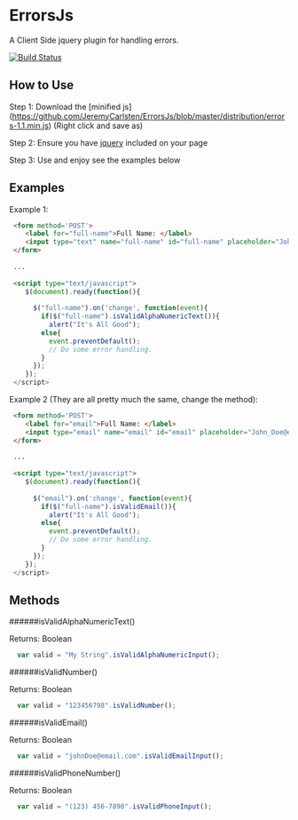 ErrorsJs
========

A Client Side jquery plugin for handling errors.

[![Build Status](https://travis-ci.org/JeremyCarlsten/ErrorsJs.png?branch=master)](https://travis-ci.org/JeremyCarlsten/ErrorsJs)

How to Use 
----------

Step 1: Download the [minified js] (https://github.com/JeremyCarlsten/ErrorsJs/blob/master/distribution/errors-1.1.min.js) (Right click and save as)

Step 2: Ensure you have [jquery](http://jquery.com/) included on your page

Step 3: Use and enjoy see the examples below



Examples
--------

Example 1:

```html
 <form method='POST'>
    <label for="full-name">Full Name: </label>
    <input type="text" name="full-name" id="full-name" placeholder="John Doe" />
 </form>
 
 ...
 
 <script type="text/javascript">
    $(document).ready(function(){
    
      $("full-name").on('change', function(event){
        if($("full-name").isValidAlphaNumericText()){
          alert("It's All Good");
        else{
          event.preventDefault();
          // Do some error handling.
        }
      });
    });
 </script>
```

Example 2 (They are all pretty much the same, change the method):

```html
 <form method='POST'>
    <label for="email">Full Name: </label>
    <input type="email" name="email" id="email" placeholder="John_Doe@email.com" />
 </form>
 
 ...
 
 <script type="text/javascript">
    $(document).ready(function(){
    
      $("email").on('change', function(event){
        if($("full-name").isValidEmail()){
          alert("It's All Good");
        else{
          event.preventDefault();
          // Do some error handling.
        }
      });
    });
 </script>
```


Methods
-------

######isValidAlphaNumericText()

  Returns: Boolean
```javascript
  var valid = "My String".isValidAlphaNumericInput();
```

######isValidNumber()

  Returns: Boolean
```javascript
  var valid = "123456798".isValidNumber();
```

######isValidEmail()

  Returns: Boolean
```javascript
  var valid = "johnDoe@email.com".isValidEmailInput();
```

######isValidPhoneNumber()

  Returns: Boolean
```javascript
  var valid = "(123) 456-7890".isValidPhoneInput();
```
